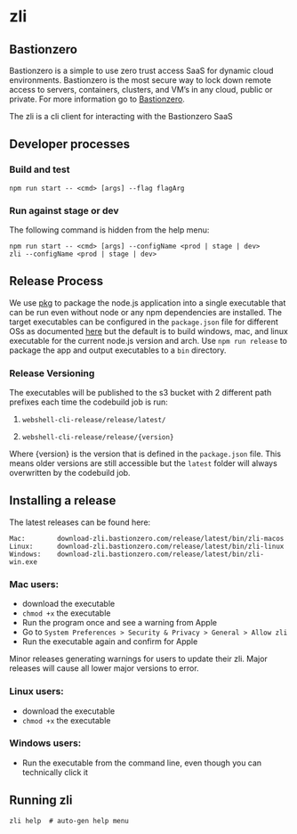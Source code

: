 # zli

## Bastionzero

Bastionzero is a simple to use zero trust access SaaS for dynamic cloud environments. Bastionzero is the most secure way to lock down remote access to servers, containers, clusters, and VM’s in any cloud, public or private. For more information go to [Bastionzero](https://www.bastionzero.com).

The zli is a cli client for interacting with the Bastionzero SaaS

## Developer processes

### Build and test
```
npm run start -- <cmd> [args] --flag flagArg
```

### Run against stage or dev
The following command is hidden from the help menu:
```
npm run start -- <cmd> [args] --configName <prod | stage | dev>
zli --configName <prod | stage | dev>
```

 ## Release Process

 We use [pkg](https://github.com/vercel/pkg) to package the node.js application into a single executable that can be run even without node or any npm dependencies are installed. The target executables can be configured in the `package.json` file for different OSs as documented [here](https://github.com/vercel/pkg#targets) but the default is to build windows, mac, and linux executable for the current node.js version and arch. Use `npm run release` to package the app and output executables to a `bin` directory.

### Release Versioning

The executables will be published to the s3 bucket with 2 different path prefixes each time the codebuild job is run:

1. `webshell-cli-release/release/latest/`

2. `webshell-cli-release/release/{version}`

Where {version} is the version that is defined in the `package.json` file. This means older versions are still accessible but the `latest` folder will always overwritten by the codebuild job.

## Installing a release

The latest releases can be found here:
```
Mac:        download-zli.bastionzero.com/release/latest/bin/zli-macos
Linux:      download-zli.bastionzero.com/release/latest/bin/zli-linux
Windows:    download-zli.bastionzero.com/release/latest/bin/zli-win.exe
```

### Mac users:
 - download the executable
 - `chmod +x` the executable
 - Run the program once and see a warning from Apple
 - Go to `System Preferences > Security & Privacy > General > Allow zli`
 - Run the executable again and confirm for Apple

Minor releases generating warnings for users to update their zli. Major releases
will cause all lower major versions to error.

### Linux users:
 - download the executable
 - `chmod +x` the executable

### Windows users:
 - Run the executable from the command line, even though you can technically click it

## Running zli

```
zli help  # auto-gen help menu
```
